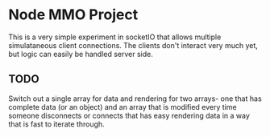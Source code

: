 Node MMO Project
================

This is a very simple experiment in socketIO that allows multiple simulataneous client connections. The clients don't interact very much yet, but logic can easily be handled server side.

TODO
----

Switch out a single array for data and rendering for two arrays- one that has complete data (or an object) and an array that is modified every time someone disconnects or connects that has easy rendering data in a way that is fast to iterate through.
